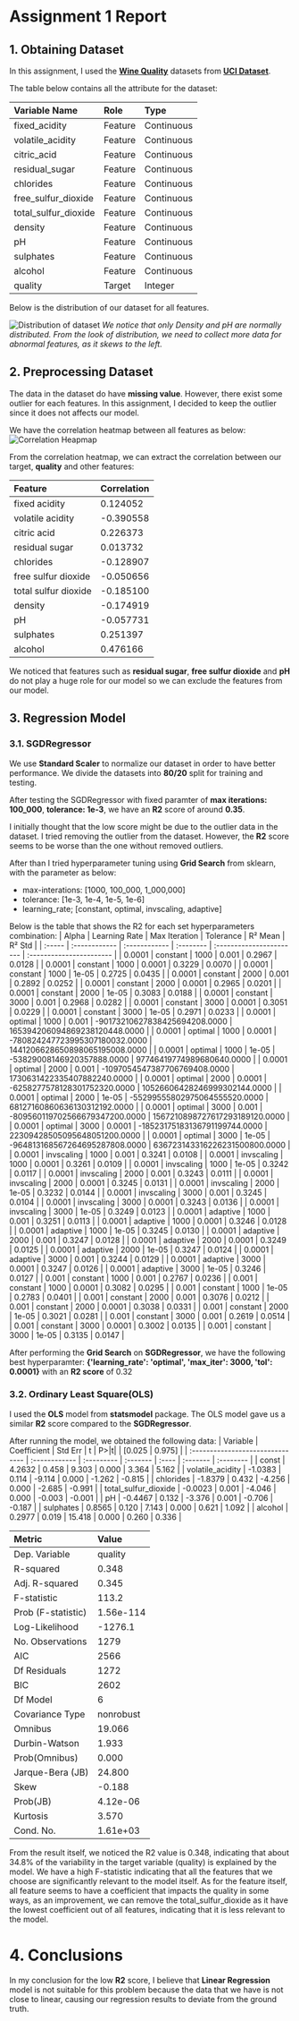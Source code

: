 # Assignment 1 Report
## 1. Obtaining Dataset
In this assignment, I used the [**Wine Quality**](https://archive.ics.uci.edu/dataset/186/wine+quality) datasets from [**UCI Dataset**](https://archive.ics.uci.edu/datasets).

The table below contains all the attribute for the dataset:

| Variable Name                                                                                                           | Role                       | Type                    |
| :---------------------------------------------------------------------------------------------------------------------- | :------------------------- | :---------------------- |
| fixed_acidity                                                                                                           | Feature                    | Continuous              |
| volatile_acidity                                                                                                        | Feature                    | Continuous              |
| citric_acid                                                                                                             | Feature                    | Continuous              |
| residual_sugar                                                                                                          | Feature                    | Continuous              |
| chlorides                                                                                                               | Feature                    | Continuous              |
| free_sulfur_dioxide                                                                                                     | Feature                    | Continuous              |
| total_sulfur_dioxide                                                                                                    | Feature                    | Continuous              |
| density                                                                                                                 | Feature                    | Continuous              |
| pH                                                                                                                      | Feature                    | Continuous              |
| sulphates                                                                                                               | Feature                    | Continuous              |
| alcohol                                                                                                                 | Feature                    | Continuous              |
| quality                                                                                                                 | Target                     | Integer                 |

Below is the distribution of our dataset for all features.

![Distribution of dataset](https://github.com/uy-seng/cs4372/blob/main/assignment-1/graph/data_distribution.png?raw=true "Distribution of dataset")
*We notice that only Density and pH are normally distributed. From the look of distribution, we need to collect more data for abnormal features, as it skews to the left.*

## 2. Preprocessing Dataset
The data in the dataset do have **missing value**. However, there exist some outlier for each features. In this assignment, I decided to keep the outlier since it does not affects our model.

We have the correlation heatmap between all features as below:
![Correlation Heapmap](https://github.com/uy-seng/cs4372/blob/main/assignment-1/graph/correlation_heatmap.png?raw=true "Correlation Heatmap")

From the correlation heatmap, we can extract the correlation between our target, **quality** and other features:

| Feature                                                                                                                | Correlation                |
| :--------------------------------------------------------------------------------------------------------------------- | :------------------------- |
| fixed acidity                                                                                                          | 0.124052                   |
| volatile acidity                                                                                                       | -0.390558                  |
| citric acid                                                                                                            | 0.226373                   |
| residual sugar                                                                                                         | 0.013732                   |
| chlorides                                                                                                              | -0.128907                  |
| free sulfur dioxide                                                                                                    | -0.050656                  |
| total sulfur dioxide                                                                                                   | -0.185100                  |
| density                                                                                                                | -0.174919                  |
| pH                                                                                                                     | -0.057731                  |
| sulphates                                                                                                              | 0.251397                   |
| alcohol                                                                                                                | 0.476166                   |


We noticed that features such as **residual sugar**, **free sulfur dioxide** and **pH** do not play a huge role for our model so we can exclude the features from our model.

## 3. Regression Model
### 3.1. SGDRegressor
We use **Standard Scaler** to normalize our dataset in order to have better performance. We divide the datasets into **80/20** split for training and testing.

After testing the SGDRegressor with fixed paramter of **max iterations: 100_000**, **tolerance: 1e-3**, we have an **R2** score of around **0.35**.

I initially thought that the low score might be due to the outlier data in the dataset. I tried removing the outlier from the dataset. However, the **R2** score seems to be worse than the one without removed outliers.

After than I tried hyperparameter tuning using **Grid Search** from sklearn, with the parameter as below:
- max-interations: [1000, 100_000, 1_000,000]
- tolerance: [1e-3, 1e-4, 1e-5, 1e-6]
- learning_rate; [constant, optimal, invscaling, adaptive]

Below is the table that shows the R2 for each set hyperparameters combination:
| Alpha  | Learning Rate | Max Iteration | Tolerance | R² Mean                  | R² Std                   |
| :----- | :------------ | :------------ | :-------- | :----------------------- | :----------------------- |
| 0.0001 | constant       | 1000          | 0.001     | 0.2967                   | 0.0128                   |
| 0.0001 | constant       | 1000          | 0.0001    | 0.3229                   | 0.0070                   |
| 0.0001 | constant       | 1000          | 1e-05     | 0.2725                   | 0.0435                   |
| 0.0001 | constant       | 2000          | 0.001     | 0.2892                   | 0.0252                   |
| 0.0001 | constant       | 2000          | 0.0001    | 0.2965                   | 0.0201                   |
| 0.0001 | constant       | 2000          | 1e-05     | 0.3083                   | 0.0188                   |
| 0.0001 | constant       | 3000          | 0.001     | 0.2968                   | 0.0282                   |
| 0.0001 | constant       | 3000          | 0.0001    | 0.3051                   | 0.0229                   |
| 0.0001 | constant       | 3000          | 1e-05     | 0.2971                   | 0.0233                   |
| 0.0001 | optimal        | 1000          | 0.001     | -90173210627838425694208.0000 | 165394206094869238120448.0000 |
| 0.0001 | optimal        | 1000          | 0.0001    | -780824247723995307180032.0000 | 1441206628650898065195008.0000 |
| 0.0001 | optimal        | 1000          | 1e-05     | -53829008146920357888.0000 | 97746419774989680640.0000 |
| 0.0001 | optimal        | 2000          | 0.001     | -1097054547387706769408.0000 | 1730631422335407882240.0000 |
| 0.0001 | optimal        | 2000          | 0.0001    | -6258277578128301752320.0000 | 10526606428246999302144.0000 |
| 0.0001 | optimal        | 2000          | 1e-05     | -55299555802975064555520.0000 | 68127160860636130312192.0000 |
| 0.0001 | optimal        | 3000          | 0.001     | -809560119702566679347200.0000 | 1567210898727617293189120.0000 |
| 0.0001 | optimal        | 3000          | 0.0001    | -18523175183136791199744.0000 | 22309428505095648051200.0000 |
| 0.0001 | optimal        | 3000          | 1e-05     | -964813168567264695287808.0000 | 636723143316226231500800.0000 |
| 0.0001 | invscaling     | 1000          | 0.001     | 0.3241                   | 0.0108                   |
| 0.0001 | invscaling     | 1000          | 0.0001    | 0.3261                   | 0.0109                   |
| 0.0001 | invscaling     | 1000          | 1e-05     | 0.3242                   | 0.0117                   |
| 0.0001 | invscaling     | 2000          | 0.001     | 0.3243                   | 0.0111                   |
| 0.0001 | invscaling     | 2000          | 0.0001    | 0.3245                   | 0.0131                   |
| 0.0001 | invscaling     | 2000          | 1e-05     | 0.3232                   | 0.0144                   |
| 0.0001 | invscaling     | 3000          | 0.001     | 0.3245                   | 0.0104                   |
| 0.0001 | invscaling     | 3000          | 0.0001    | 0.3243                   | 0.0136                   |
| 0.0001 | invscaling     | 3000          | 1e-05     | 0.3249                   | 0.0123                   |
| 0.0001 | adaptive       | 1000          | 0.001     | 0.3251                   | 0.0113                   |
| 0.0001 | adaptive       | 1000          | 0.0001    | 0.3246                   | 0.0128                   |
| 0.0001 | adaptive       | 1000          | 1e-05     | 0.3245                   | 0.0130                   |
| 0.0001 | adaptive       | 2000          | 0.001     | 0.3247                   | 0.0128                   |
| 0.0001 | adaptive       | 2000          | 0.0001    | 0.3249                   | 0.0125                   |
| 0.0001 | adaptive       | 2000          | 1e-05     | 0.3247                   | 0.0124                   |
| 0.0001 | adaptive       | 3000          | 0.001     | 0.3244                   | 0.0129                   |
| 0.0001 | adaptive       | 3000          | 0.0001    | 0.3247                   | 0.0126                   |
| 0.0001 | adaptive       | 3000          | 1e-05     | 0.3246                   | 0.0127                   |
| 0.001  | constant       | 1000          | 0.001     | 0.2767                   | 0.0236                   |
| 0.001  | constant       | 1000          | 0.0001    | 0.3082                   | 0.0295                   |
| 0.001  | constant       | 1000          | 1e-05     | 0.2783                   | 0.0401                   |
| 0.001  | constant       | 2000          | 0.001     | 0.3076                   | 0.0212                   |
| 0.001  | constant       | 2000          | 0.0001    | 0.3038                   | 0.0331                   |
| 0.001  | constant       | 2000          | 1e-05     | 0.3021                   | 0.0281                   |
| 0.001  | constant       | 3000          | 0.001     | 0.2619                   | 0.0514                   |
| 0.001  | constant       | 3000          | 0.0001    | 0.3002                   | 0.0135                   |
| 0.001  | constant       | 3000          | 1e-05     | 0.3135                   | 0.0147                   |


After performing the **Grid Search** on **SGDRegressor**, we have the following best hyperparamter: **{'learning_rate': 'optimal', 'max_iter': 3000, 'tol': 0.0001}** with an **R2 score** of 0.32

### 3.2. Ordinary Least Square(OLS)
I used the **OLS** model from **statsmodel** package. The OLS model gave us a similar **R2** score compared to the **SGDRegressor**.

After running the model, we obtained the following data:
| Variable                         | Coefficient   | Std Err    | t        | P>|t|   | [0.025   | 0.975]   |
| :------------------------------- | :------------ | :--------- | :------- | :---- | :------- | :-------- |
| const                            | 4.2632        | 0.458      | 9.303    | 0.000 | 3.364    | 5.162     |
| volatile_acidity                  | -1.0383       | 0.114      | -9.114   | 0.000 | -1.262   | -0.815    |
| chlorides                         | -1.8379       | 0.432      | -4.256   | 0.000 | -2.685   | -0.991    |
| total_sulfur_dioxide              | -0.0023       | 0.001      | -4.046   | 0.000 | -0.003   | -0.001    |
| pH                               | -0.4467       | 0.132      | -3.376   | 0.001 | -0.706   | -0.187    |
| sulphates                         | 0.8565        | 0.120      | 7.143    | 0.000 | 0.621    | 1.092     |
| alcohol                           | 0.2977        | 0.019      | 15.418   | 0.000 | 0.260    | 0.336     |

| Metric                           | Value         |
| :------------------------------- | :------------ |
| Dep. Variable                    | quality       |
| R-squared                        | 0.348         |
| Adj. R-squared                   | 0.345         |
| F-statistic                      | 113.2         |
| Prob (F-statistic)               | 1.56e-114     |
| Log-Likelihood                   | -1276.1       |
| No. Observations                 | 1279          |
| AIC                              | 2566          |
| Df Residuals                     | 1272          |
| BIC                              | 2602          |
| Df Model                         | 6             |
| Covariance Type                  | nonrobust     |
| Omnibus                          | 19.066        |
| Durbin-Watson                    | 1.933         |
| Prob(Omnibus)                    | 0.000         |
| Jarque-Bera (JB)                 | 24.800        |
| Skew                             | -0.188        |
| Prob(JB)                         | 4.12e-06      |
| Kurtosis                         | 3.570         |
| Cond. No.                        | 1.61e+03      |

From the result itself, we noticed the R2 value is 0.348, indicating that about 34.8% of the variability in the target variable (quality) is explained by the model. We have a high F-statistic indicating that all the features that we choose are significantly relevant to the model itself. As for the feature itself, all feature seems to have a coefficient that impacts the quality in some ways, as an improvement, we can remove the total_sulfur_dioxide as it have the lowest coefficient out of all features, indicating that it is less relevant to the model.

# 4. Conclusions

In my conclusion for the low **R2** score, I believe that **Linear Regression** model is not suitable for this problem because the data that we have is not close to linear, causing our regression results to deviate from the ground truth.

